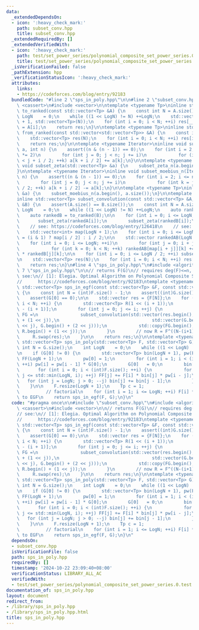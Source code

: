 ```yaml
---
data:
  _extendedDependsOn:
  - icon: ':heavy_check_mark:'
    path: subset_conv.hpp
    title: subset_conv.hpp
  _extendedRequiredBy: []
  _extendedVerifiedWith:
  - icon: ':heavy_check_mark:'
    path: test/set_power_series/polynomial_composite_set_power_series.0.test.cpp
    title: test/set_power_series/polynomial_composite_set_power_series.0.test.cpp
  _isVerificationFailed: false
  _pathExtension: hpp
  _verificationStatusIcon: ':heavy_check_mark:'
  attributes:
    links:
    - https://codeforces.com/blog/entry/92183
  bundledCode: "#line 2 \"sps_in_poly.hpp\"\n\n#line 2 \"subset_conv.hpp\"\n\n#include\
    \ <cassert>\n#include <vector>\n\ntemplate <typename Tp>\ninline std::vector<std::vector<Tp>>\
    \ to_ranked(const std::vector<Tp> &A) {\n    const int N = A.size();\n    int\
    \ LogN    = 0;\n    while ((1 << LogN) != N) ++LogN;\n    std::vector res(LogN\
    \ + 1, std::vector<Tp>(N));\n    for (int i = 0; i < N; ++i) res[__builtin_popcount(i)][i]\
    \ = A[i];\n    return res;\n}\n\ntemplate <typename Tp>\ninline std::vector<Tp>\
    \ from_ranked(const std::vector<std::vector<Tp>> &A) {\n    const int N = A[0].size();\n\
    \    std::vector<Tp> res(N);\n    for (int i = 0; i < N; ++i) res[i] = A[__builtin_popcount(i)][i];\n\
    \    return res;\n}\n\ntemplate <typename Iterator>\ninline void subset_zeta_n(Iterator\
    \ a, int n) {\n    assert((n & (n - 1)) == 0);\n    for (int i = 2; i <= n; i\
    \ *= 2)\n        for (int j = 0; j < n; j += i)\n            for (int k = j; k\
    \ < j + i / 2; ++k) a[k + i / 2] += a[k];\n}\n\ntemplate <typename Tp>\ninline\
    \ void subset_zeta(std::vector<Tp> &a) {\n    subset_zeta_n(a.begin(), a.size());\n\
    }\n\ntemplate <typename Iterator>\ninline void subset_moebius_n(Iterator a, int\
    \ n) {\n    assert((n & (n - 1)) == 0);\n    for (int i = 2; i <= n; i *= 2)\n\
    \        for (int j = 0; j < n; j += i)\n            for (int k = j; k < j + i\
    \ / 2; ++k) a[k + i / 2] -= a[k];\n}\n\ntemplate <typename Tp>\ninline void subset_moebius(std::vector<Tp>\
    \ &a) {\n    subset_moebius_n(a.begin(), a.size());\n}\n\ntemplate <typename Tp>\n\
    inline std::vector<Tp> subset_convolution(const std::vector<Tp> &A, const std::vector<Tp>\
    \ &B) {\n    assert(A.size() == B.size());\n    const int N = A.size();\n    int\
    \ LogN    = 0;\n    while ((1 << LogN) != N) ++LogN;\n    auto rankedA = to_ranked(A);\n\
    \    auto rankedB = to_ranked(B);\n\n    for (int i = 0; i <= LogN; ++i) {\n \
    \       subset_zeta(rankedA[i]);\n        subset_zeta(rankedB[i]);\n    }\n\n\
    \    // see: https://codeforces.com/blog/entry/126418\n    // see: https://oeis.org/A025480\n\
    \    std::vector<int> map(LogN + 1);\n    for (int i = 0; i <= LogN; ++i) map[i]\
    \ = (i & 1) ? map[i / 2] : i / 2;\n\n    std::vector rankedAB(LogN / 2 + 1, std::vector<Tp>(N));\n\
    \    for (int i = 0; i <= LogN; ++i)\n        for (int j = 0; i + j <= LogN; ++j)\n\
    \            for (int k = 0; k < N; ++k) rankedAB[map[i + j]][k] += rankedA[i][k]\
    \ * rankedB[j][k];\n\n    for (int i = 0; i <= LogN / 2; ++i) subset_moebius(rankedAB[i]);\n\
    \n    std::vector<Tp> res(N);\n    for (int i = 0; i < N; ++i) res[i] = rankedAB[map[__builtin_popcount(i)]][i];\n\
    \    return res;\n}\n#line 4 \"sps_in_poly.hpp\"\n#include <algorithm>\n#line\
    \ 7 \"sps_in_poly.hpp\"\n\n// returns F(G)\n// requires deg(F)<=n, G(0)=0\n//\
    \ see:\n// [1]: Elegia. Optimal Algorithm on Polynomial Composite Set Power Series.\n\
    //      https://codeforces.com/blog/entry/92183\ntemplate <typename Tp>\ninline\
    \ std::vector<Tp> sps_in_egf(const std::vector<Tp> &F, const std::vector<Tp> &G)\
    \ {\n    const int N = (int)F.size() - 1;\n    assert((int)G.size() == (1 << N));\n\
    \    assert(G[0] == 0);\n\n    std::vector res = {F[N]};\n    for (int i = 0;\
    \ i < N; ++i) {\n        std::vector<Tp> R(1 << (i + 1));\n        R[0] = F[N\
    \ - (i + 1)];\n        for (int j = 0; j <= i; ++j) {\n            const auto\
    \ FG =\n                subset_convolution(std::vector(res.begin(), res.begin()\
    \ + (1 << j)),\n                                   std::vector(G.begin() + (1\
    \ << j), G.begin() + (2 << j)));\n            std::copy(FG.begin(), FG.end(),\
    \ R.begin() + (1 << j));\n        }\n        // now R = F^((N-(i+1)))(G)\n   \
    \     R.swap(res);\n    }\n\n    return res;\n}\n\ntemplate <typename Tp>\ninline\
    \ std::vector<Tp> sps_in_poly(std::vector<Tp> F, std::vector<Tp> G) {\n    const\
    \ int N = G.size();\n    int LogN    = 0;\n    while ((1 << LogN) != N) ++LogN;\n\
    \n    if (G[0] != 0) {\n        std::vector<Tp> bin(LogN + 1), pw(F.size() + 1),\
    \ FF(LogN + 1);\n        pw[0] = 1;\n        for (int i = 1; i < (int)pw.size();\
    \ ++i) pw[i] = pw[i - 1] * G[0];\n        G[0]   = 0;\n        bin[0] = 1;\n \
    \       for (int i = 0; i < (int)F.size(); ++i) {\n            for (int j = 0;\
    \ j <= std::min(LogN, i); ++j) FF[j] += F[i] * bin[j] * pw[i - j];\n         \
    \   for (int j = LogN; j > 0; --j) bin[j] += bin[j - 1];\n        }\n        FF.swap(F);\n\
    \    }\n\n    F.resize(LogN + 1);\n    Tp c = 1;                             \
    \          // factorial\n    for (int i = 1; i <= LogN; ++i) F[i] *= c *= i; //\
    \ to EGF\n    return sps_in_egf(F, G);\n}\n"
  code: "#pragma once\n\n#include \"subset_conv.hpp\"\n#include <algorithm>\n#include\
    \ <cassert>\n#include <vector>\n\n// returns F(G)\n// requires deg(F)<=n, G(0)=0\n\
    // see:\n// [1]: Elegia. Optimal Algorithm on Polynomial Composite Set Power Series.\n\
    //      https://codeforces.com/blog/entry/92183\ntemplate <typename Tp>\ninline\
    \ std::vector<Tp> sps_in_egf(const std::vector<Tp> &F, const std::vector<Tp> &G)\
    \ {\n    const int N = (int)F.size() - 1;\n    assert((int)G.size() == (1 << N));\n\
    \    assert(G[0] == 0);\n\n    std::vector res = {F[N]};\n    for (int i = 0;\
    \ i < N; ++i) {\n        std::vector<Tp> R(1 << (i + 1));\n        R[0] = F[N\
    \ - (i + 1)];\n        for (int j = 0; j <= i; ++j) {\n            const auto\
    \ FG =\n                subset_convolution(std::vector(res.begin(), res.begin()\
    \ + (1 << j)),\n                                   std::vector(G.begin() + (1\
    \ << j), G.begin() + (2 << j)));\n            std::copy(FG.begin(), FG.end(),\
    \ R.begin() + (1 << j));\n        }\n        // now R = F^((N-(i+1)))(G)\n   \
    \     R.swap(res);\n    }\n\n    return res;\n}\n\ntemplate <typename Tp>\ninline\
    \ std::vector<Tp> sps_in_poly(std::vector<Tp> F, std::vector<Tp> G) {\n    const\
    \ int N = G.size();\n    int LogN    = 0;\n    while ((1 << LogN) != N) ++LogN;\n\
    \n    if (G[0] != 0) {\n        std::vector<Tp> bin(LogN + 1), pw(F.size() + 1),\
    \ FF(LogN + 1);\n        pw[0] = 1;\n        for (int i = 1; i < (int)pw.size();\
    \ ++i) pw[i] = pw[i - 1] * G[0];\n        G[0]   = 0;\n        bin[0] = 1;\n \
    \       for (int i = 0; i < (int)F.size(); ++i) {\n            for (int j = 0;\
    \ j <= std::min(LogN, i); ++j) FF[j] += F[i] * bin[j] * pw[i - j];\n         \
    \   for (int j = LogN; j > 0; --j) bin[j] += bin[j - 1];\n        }\n        FF.swap(F);\n\
    \    }\n\n    F.resize(LogN + 1);\n    Tp c = 1;                             \
    \          // factorial\n    for (int i = 1; i <= LogN; ++i) F[i] *= c *= i; //\
    \ to EGF\n    return sps_in_egf(F, G);\n}\n"
  dependsOn:
  - subset_conv.hpp
  isVerificationFile: false
  path: sps_in_poly.hpp
  requiredBy: []
  timestamp: '2024-10-22 23:09:40+08:00'
  verificationStatus: LIBRARY_ALL_AC
  verifiedWith:
  - test/set_power_series/polynomial_composite_set_power_series.0.test.cpp
documentation_of: sps_in_poly.hpp
layout: document
redirect_from:
- /library/sps_in_poly.hpp
- /library/sps_in_poly.hpp.html
title: sps_in_poly.hpp
---
```

